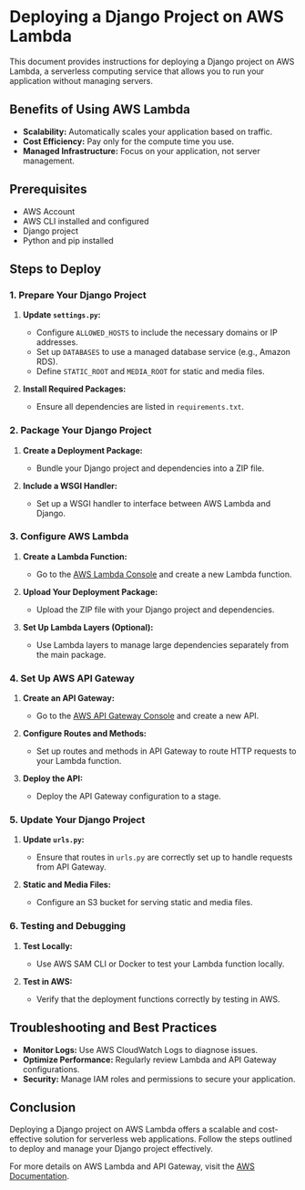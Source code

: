 # Deploying a Django Project on AWS Lambda

This document provides instructions for deploying a Django project on AWS Lambda, a serverless computing service that allows you to run your application without managing servers.

## Benefits of Using AWS Lambda

- **Scalability:** Automatically scales your application based on traffic.
- **Cost Efficiency:** Pay only for the compute time you use.
- **Managed Infrastructure:** Focus on your application, not server management.

## Prerequisites

- AWS Account
- AWS CLI installed and configured
- Django project
- Python and pip installed

## Steps to Deploy

### 1. Prepare Your Django Project

1. **Update `settings.py`:**
   - Configure `ALLOWED_HOSTS` to include the necessary domains or IP addresses.
   - Set up `DATABASES` to use a managed database service (e.g., Amazon RDS).
   - Define `STATIC_ROOT` and `MEDIA_ROOT` for static and media files.

2. **Install Required Packages:**
   - Ensure all dependencies are listed in `requirements.txt`.

### 2. Package Your Django Project

1. **Create a Deployment Package:**
   - Bundle your Django project and dependencies into a ZIP file.

2. **Include a WSGI Handler:**
   - Set up a WSGI handler to interface between AWS Lambda and Django.

### 3. Configure AWS Lambda

1. **Create a Lambda Function:**
   - Go to the [AWS Lambda Console](https://console.aws.amazon.com/lambda) and create a new Lambda function.

2. **Upload Your Deployment Package:**
   - Upload the ZIP file with your Django project and dependencies.

3. **Set Up Lambda Layers (Optional):**
   - Use Lambda layers to manage large dependencies separately from the main package.

### 4. Set Up AWS API Gateway

1. **Create an API Gateway:**
   - Go to the [AWS API Gateway Console](https://console.aws.amazon.com/apigateway) and create a new API.

2. **Configure Routes and Methods:**
   - Set up routes and methods in API Gateway to route HTTP requests to your Lambda function.

3. **Deploy the API:**
   - Deploy the API Gateway configuration to a stage.

### 5. Update Your Django Project

1. **Update `urls.py`:**
   - Ensure that routes in `urls.py` are correctly set up to handle requests from API Gateway.

2. **Static and Media Files:**
   - Configure an S3 bucket for serving static and media files.

### 6. Testing and Debugging

1. **Test Locally:**
   - Use AWS SAM CLI or Docker to test your Lambda function locally.

2. **Test in AWS:**
   - Verify that the deployment functions correctly by testing in AWS.

## Troubleshooting and Best Practices

- **Monitor Logs:** Use AWS CloudWatch Logs to diagnose issues.
- **Optimize Performance:** Regularly review Lambda and API Gateway configurations.
- **Security:** Manage IAM roles and permissions to secure your application.

## Conclusion

Deploying a Django project on AWS Lambda offers a scalable and cost-effective solution for serverless web applications. Follow the steps outlined to deploy and manage your Django project effectively.

For more details on AWS Lambda and API Gateway, visit the [AWS Documentation](https://docs.aws.amazon.com/lambda/latest/dg/welcome.html).

